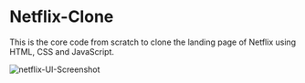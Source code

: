 # Netflix-Clone
This is the core code from scratch to clone the landing page of Netflix using HTML, CSS and JavaScript.

![netflix-UI-Screenshot](https://github.com/Rutiktorambe/Netflix-Clone/assets/114429614/01b220bd-6f73-422c-a16e-c8940024a5fc)


